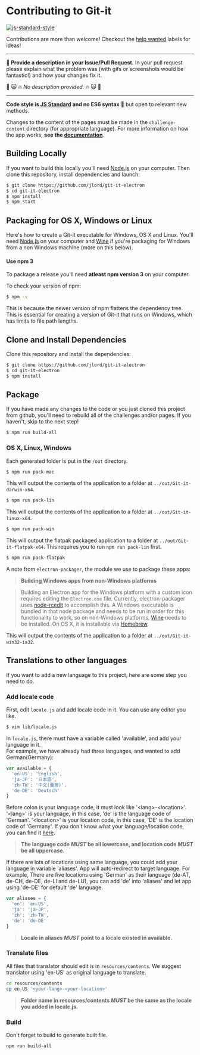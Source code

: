 # Contributing to Git-it

[![js-standard-style](https://img.shields.io/badge/code%20style-standard-brightgreen.svg)](http://standardjs.com/)

Contributions are more than welcome! Checkout the [help wanted](https://github.com/jlord/git-it-electron/issues?q=is%3Aissue+is%3Aopen+label%3A%22help+wanted+✍%22) labels for ideas!

---

**📣 Provide a description in your Issue/Pull Request.** In your pull request please explain what the problem was (with gifs or screenshots would be fantastic!) and how your changes fix it. 

🚫 🙀 :fire: _No description provided._ :fire: 🙀 🚫

---

**Code style is [JS Standard](http://standardjs.com) and no ES6 syntax** :tada: but open to relevant new methods.

Changes to the content of the pages must be made in the `challenge-content` directory (for appropriate language). For more information on how the app works, **see the [documentation](docs.md)**.

## Building Locally

If you want to build this locally you'll need [Node.js](https://nodejs.org) on your computer. Then
clone this repository, install dependencies and launch:

```bash
$ git clone https://github.com/jlord/git-it-electron
$ cd git-it-electron
$ npm install
$ npm start
```

## Packaging for OS X, Windows or Linux

Here's how to create a Git-it executable for Windows, OS X and Linux. You'll need [Node.js](https://nodejs.org) on your computer and [Wine](https://www.winehq.org/) if you're packaging for Windows from a non Windows machine (more on this below).

#### Use npm 3

To package a release you'll need **atleast npm version 3** on your computer.

To check your version of npm:

```bash
$ npm -v
```

This is because the newer version of npm flattens the dependency tree. This is
essential for creating a version of Git-it that runs on Windows, which has
limits to file path lengths.

## Clone and Install Dependencies

Clone this repository and install the dependencies:

```bash
$ git clone https://github.com/jlord/git-it-electron
$ cd git-it-electron
$ npm install
```

## Package

If you have made any changes to the code or you just cloned this project from github,
you'll need to rebuild all of the challenges and/or pages.
If you haven't, skip to the next step!

```bash
$ npm run build-all
```

### OS X, Linux, Windows

Each generated folder is put in the `/out` directory.

```bash
$ npm run pack-mac
```

This will output the contents of the application to a folder at `../out/Git-it-darwin-x64`.

```bash
$ npm run pack-lin
```

This will output the contents of the application to a folder at `../out/Git-it-linux-x64`.
```bash
$ npm run pack-win
```

This will output the flatpak packaged application to a folder at `../out/Git-it-flatpak-x64`. This requires you to run `npm run pack-lin` first.
```bash
$ npm run pack-flatpak
```

A note from `electron-packager`, the module we use to package these apps:

> **Building Windows apps from non-Windows platforms**

> Building an Electron app for the Windows platform with a custom icon requires
editing the `Electron.exe` file. Currently, electron-packager uses [node-rcedit](https://github.com/atom/node-rcedit)
to accomplish this. A Windows executable is bundled in that node package and
needs to be run in order for this functionality to work, so on non-Windows
platforms, [Wine](https://www.winehq.org/) needs to be installed. On OS X, it is
installable via [Homebrew](http://brew.sh/).

This will output the contents of the application to a folder at `../out/Git-it-win32-ia32`.


## Translations to other languages
If you want to add a new language to this project, here are some step you need to do.

### Add locale code
First, edit `locale.js` and add locale code in it. You can use any editor you like.

```bash
$ vim lib/locale.js
```

In `locale.js`, there must have a variable called 'available', and add your language in it.  
For example, we have already had three languages, and wanted to add German(Germany):

```javascript
var available = {
  'en-US': 'English',
  'ja-JP': '日本語',
  'zh-TW': '中文(臺灣)',
  'de-DE': 'Deutsch'
}
```

Before colon is your language code, it must look like '\<lang\>-\<location\>'. '\<lang\>' is your language, in this case, 'de' is the language code of 'German'. '\<location\>' is your location code, in this case, 'DE' is the location code of 'Germany'. If you don't know what your language/location code, you can find it [here](http://www.lingoes.net/en/translator/langcode.htm).  

> **The language code *MUST* be all lowercase, and location code *MUST* be all uppercase.**  


If there are lots of locations using same language, you could add your language in variable 'aliases'.  App will auto-redirect to target language. For example, There are five locations using 'German' as their language (de-AT, de-CH, de-DE, de-LI and de-LU),  you can add 'de' into 'aliases' and let app using 'de-DE' for default 'de' language.

```javascript
var aliases = {
  'en': 'en-US',
  'ja': 'ja-JP',
  'zh': 'zh-TW',
  'de': 'de-DE'
}
```
> **Locale in aliases *MUST* point to a locale existed in available.**

### Translate files
All files that translator should edit is in `resources/contents`. We suggest translator using 'en-US' as original language to translate.  

```bash
cd resources/contents
cp en-US '<your-lang>-<your-location>'
```
> **Folder name in resources/contents *MUST* be the same as the locale you added in locale.js.**

### Build
Don't forget to build to generate built file.

```bash
npm run build-all
```
